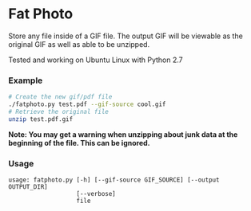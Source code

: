 # Fat Photo

Store any file inside of a GIF file. The output GIF will be viewable as the original GIF as well
as able to be unzipped.

Tested and working on Ubuntu Linux with Python 2.7

### Example
```bash
# Create the new gif/pdf file
./fatphoto.py test.pdf --gif-source cool.gif
# Retrieve the original file
unzip test.pdf.gif
```

__Note: You may get a warning when unzipping about junk data at the beginning of the file. This
can be ignored.__

### Usage 
```
usage: fatphoto.py [-h] [--gif-source GIF_SOURCE] [--output OUTPUT_DIR]
                   [--verbose]
                   file
```

